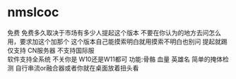 # nmslcoc
免费   免费多久取决于市场有多少人提起这个版本
不要在你认为的地方去问怎么用，要求加这个加那个 这个版本自己能摸索明白就用摸索不明白也别问 提起就踢
仅支持 CN服务器  不支持国际服   
软件支持全系统  不关你是 W10还是W11都可
功能:骨骼 血量 英雄名  简单的掩体检测
自行串流or融合器或者你就在桌面放着扭头看
